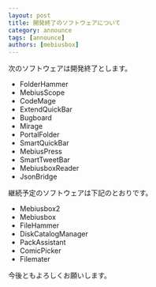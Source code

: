 ```yaml
---
layout: post
title: 開発終了のソフトウェアについて
category: announce
tags: [announce]
authors: [mebiusbox]
---
```


次のソフトウェアは開発終了とします。

<!-- truncate -->

* FolderHammer
* MebiusScope
* CodeMage
* ExtendQuickBar
* Bugboard
* Mirage
* PortalFolder
* SmartQuickBar
* MebiusPress
* SmartTweetBar
* MebiusboxReader
* JsonBridge

継続予定のソフトウェアは下記のとおりです。

* Mebiusbox2
* Mebiusbox
* FileHammer
* DiskCatalogManager
* PackAssistant
* ComicPicker
* Filemater

今後ともよろしくお願いします。
